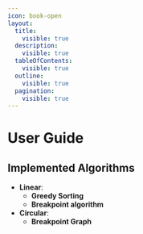 ```yaml
---
icon: book-open
layout:
  title:
    visible: true
  description:
    visible: true
  tableOfContents:
    visible: true
  outline:
    visible: true
  pagination:
    visible: true
---
```


# User Guide

## **Implemented Algorithms**

* **Linear**:
  * **Greedy Sorting** &#x20;
  * &#x20;**Breakpoint algorithm**
* **Circular**:
  * **Breakpoint Graph**
